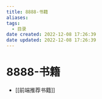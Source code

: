 ```yaml
---
title: 8888-书籍
aliases:
tags:
  - 目录
date created: 2022-12-08 17:26:39
date updated: 2022-12-08 17:26:39
---
```


# 8888-书籍

- [[前端推荐书籍]]
